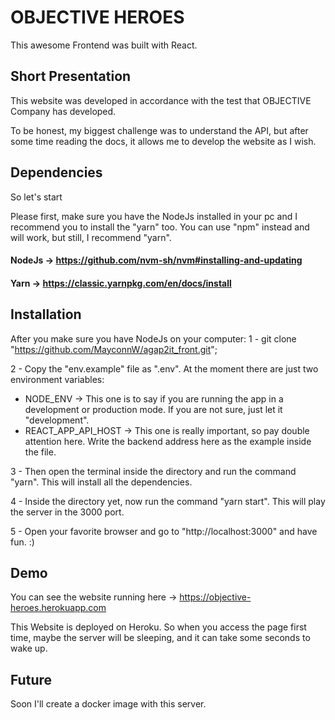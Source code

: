 # OBJECTIVE HEROES

This awesome Frontend was built with React. 

## Short Presentation
 This website was developed in accordance with the test that OBJECTIVE Company has developed.

To be honest, my biggest challenge was to understand the API, but after some time reading the docs, it allows me to develop the website as I wish. 

## Dependencies

So let's start

Please first, make sure you have the NodeJs installed in your pc and I recommend you to install the "yarn" too. You can use "npm" instead and will work, but still, I recommend "yarn".

#### NodeJs -> https://github.com/nvm-sh/nvm#installing-and-updating
#### Yarn -> https://classic.yarnpkg.com/en/docs/install


## Installation

After you make sure you have NodeJs on your computer: 
1 - git clone "https://github.com/MayconnW/agap2it_front.git";

2 - Copy the "env.example" file as ".env". At the moment there are just two environment variables:  
  - NODE_ENV -> This one is to say if you are running the app in a development or production mode. If you are not sure, just let it "development".
  - REACT_APP_API_HOST -> This one is really important, so pay double attention here. Write the backend address here as the example inside the file.

3 - Then open the terminal inside the directory and run the command "yarn". This will install all the dependencies.

4 - Inside the directory yet, now run the command "yarn start". This will play the server in the 3000 port.

5 - Open your favorite browser and go to "http://localhost:3000" and have fun. :)

## Demo

You can see the website running here -> https://objective-heroes.herokuapp.com

This Website is deployed on Heroku. So when you access the page first time, maybe the server will be sleeping, and it can take some seconds to wake up. 


## Future
Soon I'll create a docker image with this server. 

